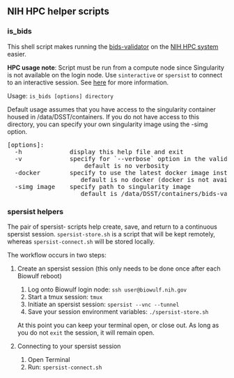 ## NIH HPC helper scripts

### is_bids

This shell script makes running the [bids-validator](https://github.com/bids-standard/bids-validator) on the [NIH HPC system](https://hpc.nih.gov) easier.

**HPC usage note**: Script must be run from a compute node since Singularity is not available on the login node. Use `sinteractive` or `spersist` to connect to an interactive session. See [here](https://hpc.nih.gov/docs/userguide.html) for more information.


Usage: `is_bids [options] directory`

Default usage assumes that you have access to the singularity container housed
in /data/DSST/containers. If you do not have access to this directory, you can
specify your own singularity image using the -simg option.

<pre>
[options]:  
  -h             display this help file and exit  
  -v             specify for `--verbose` option in the validator  
                     default is no verbosity  
  -docker        specify to use the latest docker image instead of singularity    
                    default is no docker (docker is not available on the HPC)  
  -simg image    specify path to singularity image  
                    default is /data/DSST/containers/bids-validator-1.2.5.simg  
</pre>

### spersist helpers

The pair of spersist- scripts help create, save, and return to a continuous spersist session.
`spersist-store.sh` is a script that will be kept remotely, whereas `spersist-connect.sh` will be stored locally.

The workflow occurs in two steps:

1. Create an spersist session (this only needs to be done once after each Biowulf reboot)
   1. Log onto Biowulf login node: `ssh user@biowulf.nih.gov`
   2. Start a tmux session: `tmux`
   3. Initiate an spersist session: `spersist --vnc --tunnel`
   4. Save your session environment variables: `./spersist-store.sh`

   At this point you can keep your terminal open, or close out. As long as you do not `exit` the session, it will remain open.

2. Connecting to your spersist session
   1. Open Terminal
   2. Run: `spersist-connect.sh`
